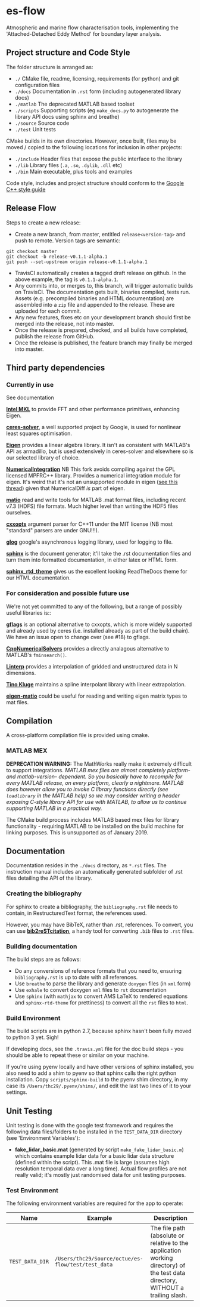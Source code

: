 # es-flow

Atmospheric and marine flow characterisation tools, implementing the 'Attached-Detached Eddy Method' for boundary layer analysis.


## Project structure and Code Style

The folder structure is arranged as:

- `./`         CMake file, readme, licensing, requirements (for python) and git configuration files
- `./docs`	   Documentation in `.rst` form (including autogenerated library docs)
- `./matlab`   The deprecated MATLAB based toolset
- `./scripts`  Supporting scripts (eg `make_docs.py` to autogenerate the library API docs using sphinx and breathe)
- `./source`   Source code
- `./test`     Unit tests

CMake builds in its own directories. However, once built, files may be moved / copied to the following locations for inclusion in other projects:
- `./include`  Header files that expose the public interface to the library
- `./lib`      Library files (`.a`, `.so`, `.dylib`, `.dll` etc)
- `./bin`      Main executable, plus tools and examples


Code style, includes and project structure should conform to the [Google C++ style guide](https://google.github.io/styleguide/cppguide.html) 


## Release Flow

Steps to create a new release:

- Create a new branch, from master, entitled `release<version-tag>` and push to remote. Version tags are semantic:
```
git checkout master
git checkout -b release-v0.1.1-alpha.1
git push --set-upstream origin release-v0.1.1-alpha.1
```
- TravisCI automatically creates a tagged draft release on github. In the above example, the tag is `v0.1.1-alpha.1`.
- Any commits into, or merges to, this branch, will trigger automatic builds on TravisCI. The documentation gets built, binaries compiled, tests run. Assets (e.g. precompiled binaries and HTML documentation) are assembled into a `zip` file and appended to the release. These are uploaded for each commit. 
- Any new features, fixes etc on your development branch should first be merged into the release, not into master. 
- Once the release is prepared, checked, and all builds have completed, publish the release from GitHub.
- Once the release is published, the feature branch may finally be merged into master.


## Third party dependencies

### Currently in use

See documentation
 
[**Intel MKL**]() to provide FFT and other performance primitives, enhancing Eigen.
 
[**ceres-solver**](http://ceres-solver.org/index.html#), a well supported project by Google, is used for nonlinear least squares optimisation.

[**Eigen**](http://eigen.tuxfamily.org/) provides a linear algebra library. It isn't as consistent with MATLAB's API as armadillo, but is used extensively in ceres-solver and elsewhere so is our selected library of choice.

[**NumericalIntegration**](https://github.com/thclark/NumericalIntegration) NB This fork avoids compiling against the GPL licensed MPFRC++ library. Provides a numerical integration module for eigen. It's weird that it's not an unsupported module in eigen ([see this thread](https://bitbucket.org/eigen/eigen/pull-requests/109/numerical-integration-module-for-eigen/diff)) given that NumericalDiff *is* part of eigen.

[**matio**](https://github.com/tbeu/matio) read and write tools for MATLAB .mat format files, including recent v7.3 (HDFS) file formats. Much higher level than writing the HDF5 files ourselves.

[**cxxopts**](https://github.com/jarro2783/cxxopts) argument parser for C++11 under the MIT license (NB most "standard" parsers are under GNU!!!).
 
[**glog**](https://github.com/google/glog) google's asynchronous logging library, used for logging to file.
 
[**sphinx**](http://www.sphinx-doc.org/en/1.5.1/) is the document generator; it'll take the .rst documentation files and turn them into formatted documentation, in either latex or HTML form.

[**sphinx_rtd_theme**](https://github.com/snide/sphinx_rtd_theme) gives us the excellent looking ReadTheDocs theme for our HTML documentation.



### For consideration and possible future use

We're not yet committed to any of the following, but a range of possibly useful libraries is::

[**gflags**](https://github.com/gflags/gflags) is an optional alternative to cxxopts, which is more widely supported and already used by ceres (i.e. installed already as part of the build chain). We have an issue open to change over (see #18) to gflags.

[**CppNumericalSolvers**](https://github.com/PatWie/CppNumericalSolvers) provides a directly analagous alternative to MATLAB's `fminsearch()`.

[**Linterp**](http://rncarpio.github.io/linterp/) provides a interpolation of gridded and unstructured data in N dimensions.

[**Tino Kluge**](http://kluge.in-chemnitz.de/opensource/spline/) maintains a spline interpolant library with linear extrapolation.

[**eigen-matio**](https://github.com/tesch1/eigen-matio) could be useful for reading and writing eigen matrix types to mat files.


## Compilation

A cross-platform compilation file is provided using cmake.

### MATLAB MEX
**DEPRECATION WARNING:** The MathWorks really make it extremely difficult to support integrations. *MATLAB mex files are almost completely platform- and matlab-version- dependent. So you basically have to recompile for every MATLAB release, on every platform, clearly a nightmare. MATLAB does however allow you to invoke C library functions directly (see `loadlibrary` in the MATLAB help) so we may consider writing a header exposing C-style library API for use with MATLAB, to allow us to continue supporting MATLAB in a practical way.*

The CMake build process includes MATLAB based mex files for library functionality - requiring MATLAB to be installed on the build machine for linking purposes. This is unsupported as of January 2019.


## Documentation

Documentation resides in the `./docs` directory, as `*.rst` files. The instruction manual includes an automatically generated subfolder of .rst files detailing the API of the library.

### Creating the bibliography

For sphinx to create a bibliography, the `bibliography.rst` file needs to contain, in RestructuredText format, the references used.

However, you may have  BibTeX, rather than .rst, references. To convert, you can use [**bib2reSTcitation**](https://github.com/cykustcc/bib2reSTcitation), a handy tool for converting `.bib` files to `.rst` files.

### Building documentation

The build steps are as follows:

- Do any conversions of reference formats that you need to, ensuring `bibliography.rst` is up to date with all references.
- Use `breathe` to parse the library and generate `doxygen` files (in `xml` form)
- Use `exhale` to convert doxygen `xml` files to `rst` documentation
- Use `sphinx` (with `mathjax` to convert AMS LaTeX to rendered equations and `sphinx-rtd-theme` for prettiness) to convert all the `rst` files to `html`.

### Build Environment

The build scripts are in python 2.7, because sphinx hasn't been fully moved to python 3 yet. Sigh!

If developing docs, see the `.travis.yml` file for the doc build steps - you should be able to repeat these or similar on your machine.

If you're using pyenv locally and have other versions of sphinx installed, you also need to add a shim to pyenv so that sphinx calls the right python installation. Copy `scripts/sphinx-build` to the pyenv shim directory, in my case its `/Users/thc29/.pyenv/shims/`, and edit the last two lines of it to your settings.


## Unit Testing

Unit testing is done with the google test framework and requires the following data files/folders to be installed in the `TEST_DATA_DIR` directory (see 'Environment Variables'):

- **fake_lidar_basic.mat** (generated by script `make_fake_lidar_basic.m`) which contains example lidar data for a basic lidar data structure (defined within the script). This .mat file is large (assumes high resolution temporal data over a long time). Actual flow profiles are not really valid; it's mostly just randomised data for unit testing purposes.


### Test Environment

The following environment variables are required for the app to operate:

| **Name** | **Example** | **Description** |
| --- | --- | --- |
| `TEST_DATA_DIR` | `/Users/thc29/Source/octue/es-flow/test/test_data` | The file path (absolute or relative to the application working directory) of the test data directory, WITHOUT a trailing slash.|
